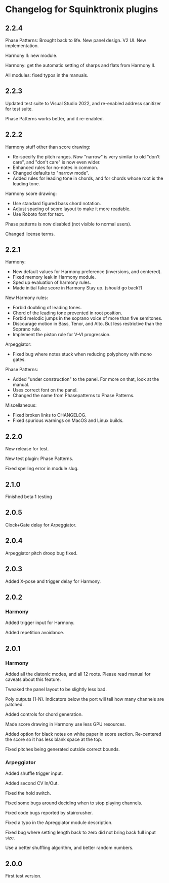 # Changelog for Squinktronix plugins

## 2.2.4

Phase Patterns: Brought back to life. New panel design. V2 UI. New implementation.

Harmony II: new module.

Harmony: get the automatic setting of sharps and flats from Harmony II.

All modules: fixed typos in the manuals.

## 2.2.3

Updated test suite to Visual Studio 2022, and re-enabled address sanitizer for test suite.

Phase Patterns works better, and it re-enabled.

## 2.2.2

Harmony stuff other than score drawing:

* Re-specify the pitch ranges. Now "narrow" is very similar to old "don't care", and "don't care" is now even wider.
* Enhanced rules for no-notes in common.
* Changed defaults to "narrow mode".
* Added rules for leading tone in chords, and for chords whose root is the leading tone.

Harmony score drawing:

* Use standard figured bass chord notation.
* Adjust spacing of score layout to make it more readable.
* Use Roboto font for text.

Phase patterns is now disabled (not visible to normal users).

Changed license terms.

## 2.2.1

Harmony:

* New default values for Harmony preference (inversions, and centered).
* Fixed memory leak in Harmony module.
* Sped up evaluation of harmony rules.
* Made initial fake score in Harmony Stay up. (should go back?)

New Harmony rules:

* Forbid doubling of leading tones.
* Chord of the leading tone prevented in root position.
* Forbid melodic jumps in the soprano voice of more than five semitones.
* Discourage motion in Bass, Tenor, and Alto. But less restrictive than the Soprano rule.
* Implement the piston rule for V-VI progression.

Arpeggiator:

* Fixed bug where notes stuck when reducing polyphony with mono gates.

Phase Patterns:

* Added "under construction" to the panel. For more on that, look at the manual.
* Uses correct font on the panel.
* Changed the name from Phasepatterns to Phase Patterns.

Miscellaneous:

* Fixed broken links to CHANGELOG.
* Fixed spurious warnings on MacOS and Linux builds.

## 2.2.0

New release for test.

New test plugin: Phase Patterns.

Fixed spelling error in module slug.

## 2.1.0

Finished beta 1 testing

## 2.0.5

Clock+Gate delay for Arpeggiator.

## 2.0.4

Arpeggiator pitch droop bug fixed.

## 2.0.3

Added X-pose and trigger delay for Harmony.

## 2.0.2

### Harmony

Added trigger input for Harmony.

Added repetition avoidance.

## 2.0.1

### Harmony

Added all the diatonic modes, and all 12 roots. Please read manual for caveats about this feature.

Tweaked the panel layout to be slightly less bad.

Poly outputs (1-N). Indicators below the port will tell how many channels are patched.

Added controls for chord generation.

Made score drawing in Harmony use less GPU resources.

Added option for black notes on white paper in score section. Re-centered the score so it has less blank space at the top.

Fixed pitches being generated outside correct bounds.

### Arpeggiator

Added shuffle trigger input.

Added second CV In/Out.

Fixed the hold switch.

Fixed some bugs around deciding when to stop playing channels.

Fixed code bugs reported by staircrusher.

Fixed a typo in the Apreggiator module description.

Fixed bug where setting length back to zero did not bring back full input size.

Use a better shuffling algorithm, and better random numbers.

## 2.0.0

First test version.

